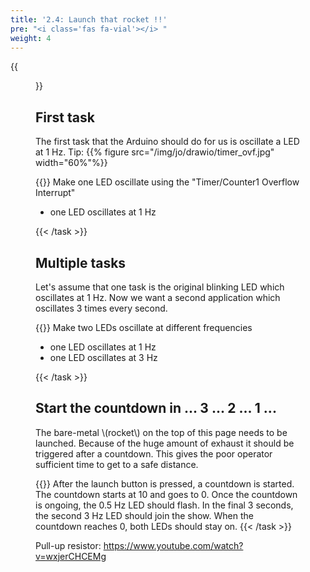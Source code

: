 ```yaml
---
title: '2.4: Launch that rocket !!'
pre: "<i class='fas fa-vial'></i> "
weight: 4
---
```


{{<figure src="/img/spacex_spaceship.jpeg" title="image source: businessinsider.com">}}

## First task
The first task that the Arduino should do for us is oscillate a LED at 1 Hz. Tip:
{{% figure src="/img/jo/drawio/timer_ovf.jpg" width="60%"%}}

{{<task>}}
Make one LED oscillate using the "Timer/Counter1 Overflow Interrupt"
<ul>
  <li>one LED oscillates at 1 Hz</li>
</ul>
{{< /task >}}

## Multiple tasks

Let's assume that one task is the original blinking LED which oscillates at 1 Hz. Now we want a second application which oscillates 3 times every second.

{{<task>}}
Make two LEDs oscillate at different frequencies
<ul>
  <li>one LED oscillates at 1 Hz</li>
  <li>one LED oscillates at 3 Hz</li>
</ul>
{{< /task >}}


## Start the countdown in ... 3 ... 2 ... 1 ...

The bare-metal \\(rocket\\) on the top of this page needs to be launched. Because of the huge amount of exhaust it should be triggered after a countdown. This gives the poor operator sufficient time to get to a safe distance.

{{<task>}}
After the launch button is pressed, a countdown is started. The countdown starts at 10 and goes to 0. Once the countdown is ongoing, the 0.5 Hz LED should flash. In the final 3 seconds, the second 3 Hz LED should join the show. When the countdown reaches 0, both LEDs should stay on.
{{< /task >}}


Pull-up resistor: https://www.youtube.com/watch?v=wxjerCHCEMg



